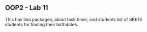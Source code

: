 ## OOP2 - Lab 11
This has two packages, about task timer, and students list of SKE13 students for finding their birthdates.
